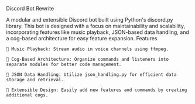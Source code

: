 Discord Bot Rewrite

A modular and extensible Discord bot built using Python's discord.py library. This bot is designed with a focus on maintainability and scalability, incorporating features like music playback, JSON-based data handling, and a cog-based architecture for easy feature expansion.
Features

    🎵 Music Playback: Stream audio in voice channels using ffmpeg.

    🧩 Cog-Based Architecture: Organize commands and listeners into separate modules for better code management.

    📂 JSON Data Handling: Utilize json_handling.py for efficient data storage and retrieval.

    🔧 Extensible Design: Easily add new features and commands by creating additional cogs.
